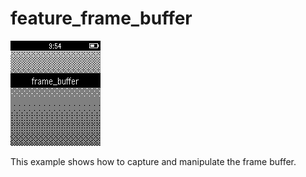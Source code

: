 # feature_frame_buffer

![screenshot](feature_frame_buffer_screenshot.png)

This example shows how to capture and manipulate the frame buffer.
